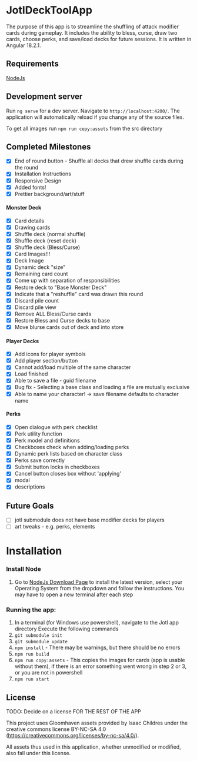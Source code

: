 # JotlDeckToolApp
The purpose of this app is to streamline the shuffling of attack modifier cards during gameplay. It includes the ability to bless, curse, draw two cards, choose perks, and save/load decks for future sessions. It is written in Angular 18.2.1.

## Requirements
[NodeJs](https://nodejs.org/en)

## Development server
Run `ng serve` for a dev server. Navigate to `http://localhost:4200/`. The application will automatically reload if you change any of the source files.

To get all images run `npm run copy:assets` from the src directory

## Completed Milestones
- [x] End of round button - Shuffle all decks that drew shuffle cards during the round
- [x] Installation Instructions
- [x] Responsive Design
- [x] Added fonts!
- [x] Prettier background/art/stuff

#### Monster Deck
- [x] Card details
- [x] Drawing cards
- [x] Shuffle deck (normal shuffle)
- [x] Shuffle deck (reset deck)
- [x] Shuffle deck (Bless/Curse)
- [x] Card Images!!!
- [x] Deck Image
- [x] Dynamic deck "size"
- [x] Remaining card count
- [x] Come up with separation of responsibilities
- [x] Restore deck to "Base Monster Deck"
- [x] Indicate that a "reshuffle" card was drawn this round
- [x] Discard pile count
- [x] Discard pile view
- [x] Remove ALL Bless/Curse cards
- [x] Restore Bless and Curse decks to base
- [x] Move blurse cards out of deck and into store

#### Player Decks
- [x] Add icons for player symbols
- [x] Add player section/button
- [x] Cannot add/load multiple of the same character
- [x] Load finished
- [x] Able to save a file - guid filename
- [x] Bug fix - Selecting a base class and loading a file are mutually exclusive
- [x] Able to name your character! -> save filename defaults to character name

#### Perks
- [x] Open dialogue with perk checklist
- [x] Perk utility function
- [x] Perk model and definitions
- [x] Checkboxes check when adding/loading perks
- [x] Dynamic perk lists based on character class
- [x] Perks save correctly
- [x] Submit button locks in checkboxes
- [x] Cancel button closes box without 'applying'
- [x] modal
- [x] descriptions

## Future Goals
- [ ] jotl submodule does not have base modifier decks for players
- [ ] art tweaks - e.g. perks, elements

# Installation

### Install Node
1. Go to [NodeJs Download Page](https://nodejs.org/en/download) to install the latest version, select your Operating System from the dropdown and follow the instructions. 
You may have to open a new terminal after each step

### Running the app:
1. In a terminal (for Windows use powershell), navigate to the Jotl app directory
Execute the following commands
2. `git submodule init`
3. `git submodule update`
4. `npm install` - There may be warnings, but there should be no errors
5. `npm run build`
6. `npm run copy:assets` - This copies the images for cards (app is usable without them), if there is an error something went wrong in step 2 or 3, or you are not in powershell
7. `npm run start`

## License
TODO: Decide on a license FOR THE REST OF THE APP

This project uses Gloomhaven assets provided by Isaac Childres under the creative commons license BY-NC-SA 4.0 (https://creativecommons.org/licenses/by-nc-sa/4.0/).

All assets thus used in this application, whether unmodified or modified, also fall under this license.
